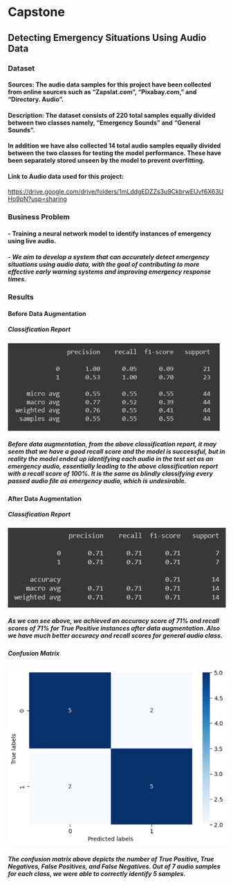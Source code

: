 # Capstone
## Detecting Emergency Situations Using Audio Data

### Dataset
#### Sources: The audio data samples for this project have been collected from online sources such as “Zapslat.com”, “Pixabay.com,” and “Directory. Audio”. 
#### Description: The dataset consists of 220 total samples equally divided between two classes namely, “Emergency Sounds” and “General Sounds”.
#### In addition we have also collected 14 total audio samples equally divided between the two classes for testing the model performance. These have been separately stored unseen by the model to prevent overfitting.

#### Link to Audio data used for this project:
https://drive.google.com/drive/folders/1mLddgEDZZs3u9CkbrwEUvf6X63UHo9pN?usp=sharing

### Business Problem
#### - Training a neural network model to identify instances of emergency using live audio.
##### - We aim to develop a system that can accurately detect emergency situations using audio data, with the goal of contributing to more effective early warning systems and improving emergency response times.

### Results
#### Before Data Augmentation

##### Classification Report
![Classification Report Before Data Augmentation](https://github.com/Vaibhav-1911/Capstone/blob/main/Results/Images/Results_Before_DataAugmentation.png?raw=true)

##### Before data augmentation, from the above classification report, it may seem that we have a good recall score and the model is successful, but in reality the model ended up identifying each audio in the test set as an emergency audio, essentially leading to the above classification report with a recall score of 100%. It is the same as blindly classifying every passed audio file as emergency audio, which is undesirable.

#### After Data Augmentation

##### Classification Report
![Classification Report After Data Augmentation](https://github.com/Vaibhav-1911/Capstone/blob/main/Results/Images/Results_After_DataAugmentation.png?raw=true)

##### As we can see above, we achieved an accuracy score of 71% and recall scores of 71% for True Positive instances after data augmentation. Also we have much better accuracy and recall scores for general audio class.

##### Confusion Matrix
![Confusion Matrix After Data Augmentation](https://github.com/Vaibhav-1911/Capstone/blob/main/Results/Images/Results_After_DataAugmentation2.png?raw=true)

##### The confusion matrix above depicts the number of True Positive, True Negatives, False Positives, and False Negatives. Out of 7 audio samples for each class, we were able to correctly identify 5 samples.
